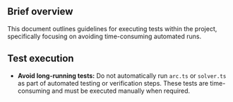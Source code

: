 ## Brief overview
This document outlines guidelines for executing tests within the project, specifically focusing on avoiding time-consuming automated runs.

## Test execution
- **Avoid long-running tests:** Do not automatically run `arc.ts` or `solver.ts` as part of automated testing or verification steps. These tests are time-consuming and must be executed manually when required.
